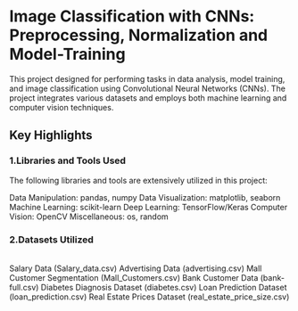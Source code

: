 # Image Classification with CNNs: Preprocessing, Normalization and Model-Training
This project designed for performing tasks in data analysis, model training, and image classification using Convolutional Neural Networks (CNNs). The project integrates various datasets and employs both machine learning and computer vision techniques.

## Key Highlights

### 1.Libraries and Tools Used
The following libraries and tools are extensively utilized in this project:

Data Manipulation: pandas, numpy
Data Visualization: matplotlib, seaborn
Machine Learning: scikit-learn
Deep Learning: TensorFlow/Keras
Computer Vision: OpenCV
Miscellaneous: os, random

### 2.Datasets Utilized
<br/>
Salary Data (Salary_data.csv)
Advertising Data (advertising.csv)
Mall Customer Segmentation (Mall_Customers.csv)
Bank Customer Data (bank-full.csv)
Diabetes Diagnosis Dataset (diabetes.csv)
Loan Prediction Dataset (loan_prediction.csv)
Real Estate Prices Dataset (real_estate_price_size.csv)
